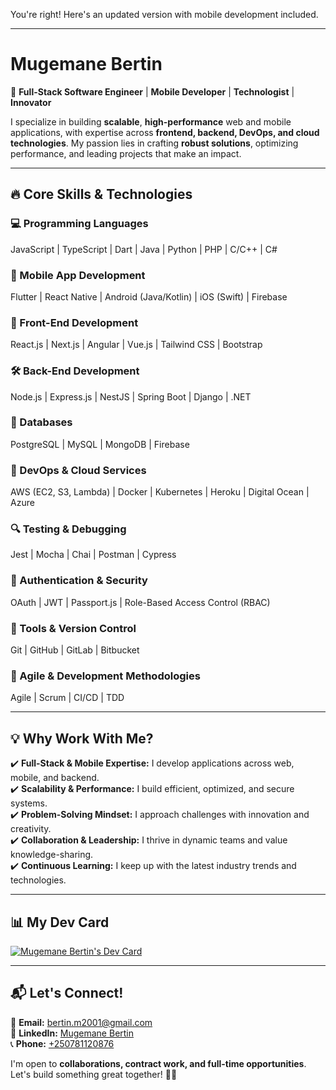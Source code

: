 You're right! Here's an updated version with mobile development included.  

---

# **Mugemane Bertin**  
🚀 **Full-Stack Software Engineer** | **Mobile Developer** | **Technologist** | **Innovator**  

I specialize in building **scalable**, **high-performance** web and mobile applications, with expertise across **frontend, backend, DevOps, and cloud technologies**. My passion lies in crafting **robust solutions**, optimizing performance, and leading projects that make an impact.  

---

## 🔥 **Core Skills & Technologies**  

### **💻 Programming Languages**  
JavaScript | TypeScript | Dart | Java | Python | PHP | C/C++ | C#  

### **📱 Mobile App Development**  
Flutter | React Native | Android (Java/Kotlin) | iOS (Swift) | Firebase  

### **🎨 Front-End Development**  
React.js | Next.js | Angular | Vue.js | Tailwind CSS | Bootstrap  

### **🛠️ Back-End Development**  
Node.js | Express.js | NestJS | Spring Boot | Django | .NET  

### **💾 Databases**  
PostgreSQL | MySQL | MongoDB | Firebase  

### **🚀 DevOps & Cloud Services**  
AWS (EC2, S3, Lambda) | Docker | Kubernetes | Heroku | Digital Ocean | Azure  

### **🔍 Testing & Debugging**  
Jest | Mocha | Chai | Postman | Cypress  

### **🔐 Authentication & Security**  
OAuth | JWT | Passport.js | Role-Based Access Control (RBAC)  

### **📌 Tools & Version Control**  
Git | GitHub | GitLab | Bitbucket  

### **📜 Agile & Development Methodologies**  
Agile | Scrum | CI/CD | TDD  

---

## 💡 **Why Work With Me?**  

✔️ **Full-Stack & Mobile Expertise:** I develop applications across web, mobile, and backend.  
✔️ **Scalability & Performance:** I build efficient, optimized, and secure systems.  
✔️ **Problem-Solving Mindset:** I approach challenges with innovation and creativity.  
✔️ **Collaboration & Leadership:** I thrive in dynamic teams and value knowledge-sharing.  
✔️ **Continuous Learning:** I keep up with the latest industry trends and technologies.  

---

## 📊 **My Dev Card**  

[![Mugemane Bertin's Dev Card](https://api.daily.dev/devcards/b73a9dd4f4fc47c1ae2f25e0557e12aa.png?r=dx5)](https://app.daily.dev/mugemanebertin)  

---

## 📬 **Let's Connect!**  

📧 **Email:** [bertin.m2001@gmail.com](mailto:bertin.m2001@gmail.com)  
🔗 **LinkedIn:** [Mugemane Bertin](https://www.linkedin.com/in/mugemane-bertin-15a383237)  
📞 **Phone:** [+250781120876](tel:+250781120876)  

I'm open to **collaborations, contract work, and full-time opportunities**. Let's build something great together! 🚀✨
